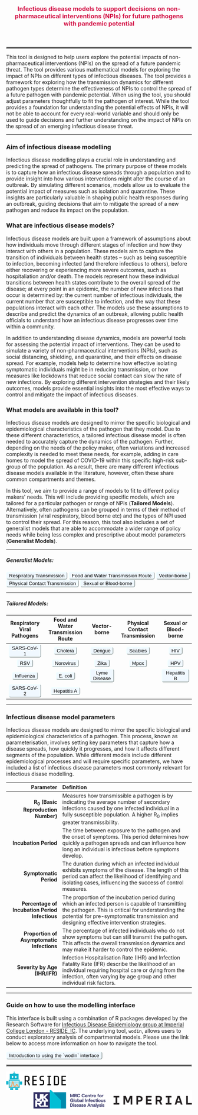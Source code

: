 <h3 align="center" style="padding: 30px 20px 20px 20px; color: #d31346;  margin-top: 20px">

**Infectious disease models to support decisions on non-pharmaceutical interventions (NPIs) for future pathogens with pandemic potential**

</h3>

<hr style="border:2px solid gray">

This tool is designed to help users explore the potential impacts of non-pharmaceutical interventions (NPIs) on the spread of a future pandemic threat. The tool provides various mathematical models for exploring the impact of NPIs on different types of infectious diseases. The tool provides a framework for exploring how the transmission dynamics for different pathogen types determine the effectiveness of NPIs to control the spread of a future pathogen with pandemic potential. When using the tool, you should adjust parameters thoughtfully to fit the pathogen of interest. While the tool provides a foundation for understanding the potential effects of NPIs, it will not be able to account for every real-world variable and should only be used to guide decisions and further understanding on the impact of NPIs on the spread of an emerging infectious disease threat.

<!-- 
<div style="text-align: center;">
<button onclick="window.location.href='#generalist-models';" style="background: aliceblue; border-radius: 5px; border-color: azure;">
Go To List of Available Models
</button>
</div>
-->

---

### **Aim of infectious disease modelling**

Infectious disease modelling plays a crucial role in understanding and predicting the spread of pathogens. The primary purpose of these models is to capture how an infectious disease spreads through a population and to provide insight into how various interventions might alter the course of an outbreak. By simulating different scenarios, models allow us to evaluate the potential impact of measures such as isolation and quarantine. These insights are particularly valuable in shaping public health responses during an outbreak, guiding decisions that aim to mitigate the spread of a new pathogen and reduce its impact on the population.

### **What are infectious disease models?**

Infectious disease models are built upon a framework of assumptions about how individuals move through different stages of infection and how they interact with others in a population. These models aim to capture the transition of individuals between health states – such as being susceptible to infection, becoming infected (and therefore infectious to others), before either recovering or experiencing more severe outcomes, such as hospitaliation and/or death. The models represent how these individual transitions between health states contribute to the overall spread of the disease; at every point in an epidemic, the number of new infections that occur is determined by: the current number of infectious individuals, the current number that are susceptible to infection, and the way that these populations interact with each other. The models use these assumptions to describe and predict the dynamics of an outbreak, allowing public health officials to understand how an infectious disease progresses over time within a community.

In addition to understanding disease dynamics, models are powerful tools for assessing the potential impact of interventions. They can be used to simulate a variety of non-pharmaceutical interventions (NPIs), such as social distancing, shielding, and quarantine, and their effects on disease spread. For example, models help to determine how effective isolating symptomatic individuals might be in reducing transmission, or how measures like lockdowns that reduce social contact can slow the rate of new infections. By exploring different intervention strategies and their likely outcomes, models provide essential insights into the most effective ways to control and mitigate the impact of infectious diseases.

### **What models are available in this tool?**

Infectious disease models are designed to mirror the specific biological and epidemiological characteristics of the pathogen that they model. Due to these different characteristics, a tailored infectious disease model is often needed to accurately capture the dynamics of the pathogen. Further, depending on the needs of the policy maker, often variations and increased complexity is needed to meet these needs, for example, adding in care homes to model the spread of COVID-19 within this specific high-risk sub-group of the population. As a result, there are many different infectious disease models available in the literature, however, often these share common compartments and themes.   

In this tool, we aim to provide a range of models to fit to different policy makers' needs. This will include providing specific models, which are tailored for a particular pathogen or range of NPIs (**Tailored Models**). Alternatively, often pathogens can be grouped in terms of their method of transmission (viral respiratory, blood borne etc) and the types of NPI used to control their spread. For this reason, this tool also includes a set of generalist models that are able to accommodate a wider range of policy needs while being less complex and prescriptive about model parameters (**Generalist Models**). 

---

##### **Generalist Models:**

<button onclick="window.location.href='apps/viral_respiratory';" style = "background: aliceblue; border-radius: 5px; border-color: azure">
Respiratory Transmission
</button>
<button onclick="window.location.href='';" style = "background: aliceblue; border-radius: 5px; border-color: azure">
Food and Water Transmission Route
</button>
<button onclick="window.location.href='';" style = "background: aliceblue; border-radius: 5px; border-color: azure">
Vector-borne
</button>
<button onclick="window.location.href='';" style = "background: aliceblue; border-radius: 5px; border-color: azure">
Physical Contact Transmission
</button>
<button onclick="window.location.href='';" style = "background: aliceblue; border-radius: 5px; border-color: azure">
Sexual or Blood-borne
</button>

---

##### **Tailored Models:**


| **Respiratory Viral Pathogens** | **Food and Water Transmission Route** | **Vector-borne** | **Physical Contact Transmission** | **Sexual or Blood-borne** |
|:-----------------------------:|:-----------------------------:|:-----------------------------:|:-----------------------------:|:-----------------------------:|
| <button onclick="window.location.href='apps/sars-cov-1';" style="background: aliceblue; border-radius: 5px; border-color: azure;">SARS-CoV-1</button> | <button onclick="window.location.href='apps/cholera';" style="background: aliceblue; border-radius: 5px; border-color: azure;">Cholera</button> | <button onclick="window.location.href='apps/dengue';" style="background: aliceblue; border-radius: 5px; border-color: azure;">Dengue</button> | <button onclick="window.location.href='apps/dengue';" style="background: aliceblue; border-radius: 5px; border-color: azure;">Scabies</button> | <button onclick="window.location.href='apps/hiv';" style="background: aliceblue; border-radius: 5px; border-color: azure;">HIV</button> |
| <button onclick="window.location.href='apps/rsv';" style="background: aliceblue; border-radius: 5px; border-color: azure;">RSV</button> | <button onclick="window.location.href='apps/norovirus';" style="background: aliceblue; border-radius: 5px; border-color: azure;">Norovirus</button> | <button onclick="window.location.href='apps/zika';" style="background: aliceblue; border-radius: 5px; border-color: azure;">Zika</button> | <button onclick="window.location.href='apps/zika';" style="background: aliceblue; border-radius: 5px; border-color: azure;">Mpox</button> | <button onclick="window.location.href='apps/hpv';" style="background: aliceblue; border-radius: 5px; border-color: azure;">HPV</button> |
| <button onclick="window.location.href='apps/influenza';" style="background: aliceblue; border-radius: 5px; border-color: azure;">Influenza</button> | <button onclick="window.location.href='apps/e-coli';" style="background: aliceblue; border-radius: 5px; border-color: azure;">E. coli</button> | <button onclick="window.location.href='apps/lyme-disease';" style="background: aliceblue; border-radius: 5px; border-color: azure; vertical-align: middle;">Lyme Disease</button> |  | <button onclick="window.location.href='apps/hepatitis-b';" style="background: aliceblue; border-radius: 5px; border-color: azure; vertical-align: middle;">Hepatitis B</button> |
| <button onclick="window.location.href='apps/sars-cov-2';" style="background: aliceblue; border-radius: 5px; border-color: azure;">SARS-CoV-2</button> | <button onclick="window.location.href='apps/hepatitis-a';" style="background: aliceblue; border-radius: 5px; border-color: azure;">Hepatitis A</button> |  |  |  |

---

### **Infectious disease model parameters**

Infectious disease models are designed to mirror the specific biological and epidemiological characteristics of a pathogen. This process, known as parameterisation, involves setting key parameters that capture how a disease spreads, how quickly it progresses, and how it affects different segments of the population. While different models include different epidemiological processes and will require specific parameters, we have included a list of infectious disease parameters most commonly relevant for infectious disase modelling.

|  Parameter  |  Definition  |
|----------------------------------:|:------------------------------------------------------------------|
|       **R<sub>0</sub> (Basic Reproduction Number)**       |                  Measures how transmissible a pathogen is by indicating the average number of secondary infections caused by one infected individual in a fully susceptible population. A higher R<sub>0</sub> implies greater transmissibility.                  |
|             **Incubation Period**              |                     The time between exposure to the pathogen and the onset of symptoms. This period determines how quickly a pathogen spreads and can influence how long an individual is infectious before symptoms develop.                      |
|             **Symptomatic Period**             |               The duration during which an infected individual exhibits symptoms of the disease. The length of this period can affect the likelihood of identifying and isolating cases, influencing the success of control measures.               |
| **Percentage of Incubation Period Infectious** | The proportion of the incubation period during which an infected person is capable of transmitting the pathogen. This is critical for understanding the potential for pre-symptomatic transmission and designing effective intervention strategies. |
|   **Proportion of Asymptomatic Infections**    |                              The percentage of infected individuals who do not show symptoms but can still transmit the pathogen. This affects the overall transmission dynamics and may make it harder to control the epidemic.                               |
|         **Severity by Age (IHR/IFR)**          |         Infection Hospitalisation Rate (IHR) and Infection Fatality Rate (IFR) describe the likelihood of an individual requiring hospital care or dying from the infection, often varying by age group and other individual risk factors.          |

---

### **Guide on how to use the modelling interface**

This interface is built using a combination of R packages developed by the Research Software for [Infectious Disease Epidemiology group at Imperial College London - RESIDE_IC](https://reside-ic.github.io/). The underlying tool, `wodin`, allows users to conduct exploratory analysis of compartmental models. Please use the link below to access more information on how to navigate the tool. 

<button onclick="window.location.href='https://mrc-ide.github.io/infectiousdiseasemodels-2022/guide/';" style = "background: aliceblue; border-radius: 5px; border-color: azure">
Introduction to using the `wodin` interface
</button>

<hr style="border:2px solid gray">

<div style="float: left; margin-right: 10px;">
<img src="files/index/reside_logo.png" style="height:50px; display:block;">
</div>

<div style="float: right; margin-left: 10px;">
<img src="files/index/mrc_logo.png" style="height:50px; display:block;">
</div>

<div style="clear: both;"></div>